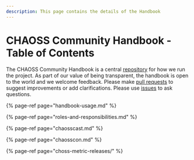 ```yaml
---
description: This page contains the details of the Handbook
---
```


# CHAOSS Community Handbook - Table of Contents

The CHAOSS Community Handbook is a central [repository](https://github.com/chaoss/gitbook-test) for how we run the project. As part of our value of being transparent, the handbook is open to the world and we welcome feedback. Please make [pull requests](https://github.com/chaoss/gitbook-test/pulls) to suggest improvements or add clarifications. Please use [issues](https://github.com/chaoss/gitbook-test/issues) to ask questions.

{% page-ref page="handbook-usage.md" %}

{% page-ref page="roles-and-responsibilities.md" %}

{% page-ref page="chaosscast.md" %}

{% page-ref page="chaosscon.md" %}

{% page-ref page="choss-metric-releases/" %}

